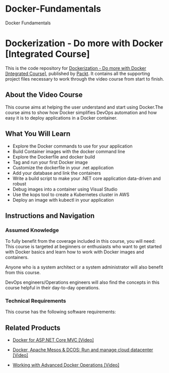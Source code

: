 # Docker-Fundamentals
Docker Fundamentals
# Dockerization - Do more with Docker [Integrated Course]
This is the code repository for [Dockerization - Do more with Docker [Integrated Course]](https://www.packtpub.com/virtualization-and-cloud/dockerization-do-more-docker-integrated-course?utm_source=github&utm_medium=repository&utm_campaign=9781788394857), published by [Packt](https://www.packtpub.com/?utm_source=github). It contains all the supporting project files necessary to work through the video course from start to finish.
## About the Video Course
This course aims at helping the user understand and start using Docker.The course aims to show how Docker simplifies DevOps automation and how easy it is to deploy applications in a Docker container.

<H2>What You Will Learn</H2>
<DIV class=book-info-will-learn-text>
<UL>
<LI>Explore the Docker commands to use for your application 
<LI>Build Container images with the docker command line 
<LI>Explore the Dockerfile and docker build 
<LI>Tag and run your first Docker image 
<LI>Customize the dockerfile in your .net application 
<LI>Add your database and link the containers 
<LI>Write a build script to make your .NET core application data-driven and robust 
<LI>Debug images into a container using Visual Studio 
<LI>Use the kops tool to create a Kubernetes cluster in AWS 
<LI>Deploy an image with kubectl in your application </LI></UL></DIV>

## Instructions and Navigation
### Assumed Knowledge
To fully benefit from the coverage included in this course, you will need:<br/>
This course is targeted at beginners or enthusiasts who want to get started with Docker basics and learn how to work with Docker images and containers.

Anyone who is a system architect or a system administrator will also benefit from this course.

DevOps engineers/Operations engineers will also find the concepts in this course helpful in their day-to-day operations.
### Technical Requirements
This course has the following software requirements:<br/>


## Related Products
* [Docker for ASP.NET Core MVC [Video]](https://www.packtpub.com/virtualization-and-cloud/docker-aspnet-core-mvc-video?utm_source=github&utm_medium=repository&utm_campaign=9781788831468)

* [Docker, Apache Mesos & DCOS: Run and manage cloud datacenter [Video]]()

* [Working with Advanced Docker Operations [Video]]()

